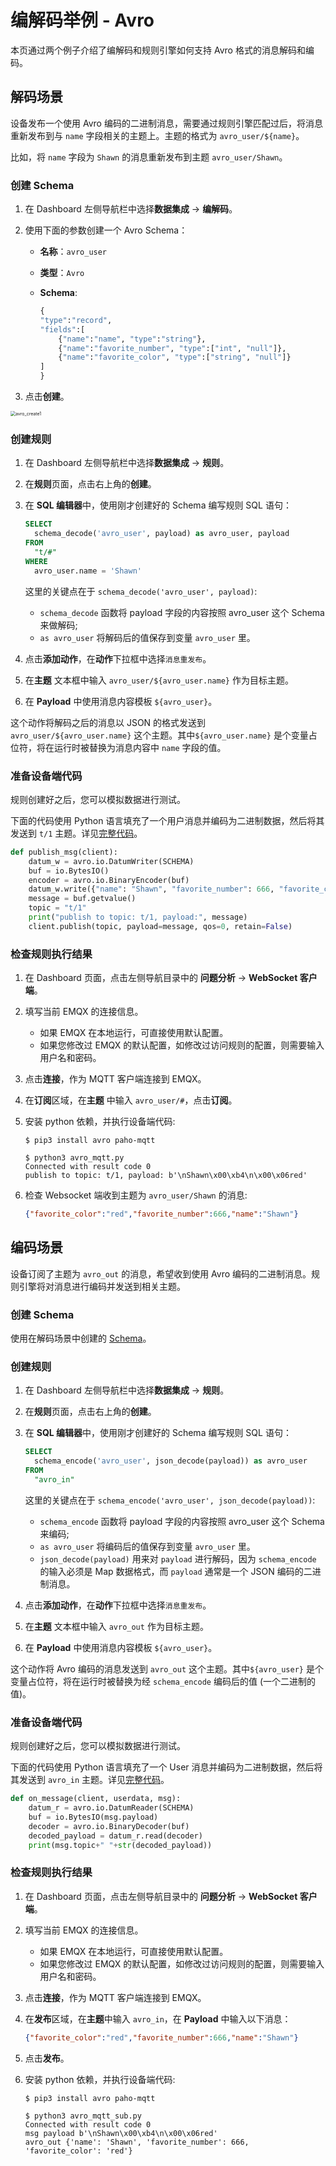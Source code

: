# 编解码举例 - Avro

本页通过两个例子介绍了编解码和规则引擎如何支持 Avro 格式的消息解码和编码。

## 解码场景

设备发布一个使用 Avro 编码的二进制消息，需要通过规则引擎匹配过后，将消息重新发布到与 `name` 字段相关的主题上。主题的格式为 `avro_user/${name}`。

比如，将 `name` 字段为 `Shawn` 的消息重新发布到主题 `avro_user/Shawn`。

### 创建 Schema

1. 在 Dashboard 左侧导航栏中选择**数据集成** -> **编解码**。

2. 使用下面的参数创建一个 Avro Schema：

   - **名称**：`avro_user`

   - **类型**：`Avro`

   - **Schema**:

     ```protobuf
     {
     "type":"record",
     "fields":[
         {"name":"name", "type":"string"},
         {"name":"favorite_number", "type":["int", "null"]},
         {"name":"favorite_color", "type":["string", "null"]}
     ]
     }
     ```

3. 点击**创建**。

<img src="./assets/avro_create1.png" alt="avro_create1" style="zoom:50%;" />

### 创建规则

1. 在 Dashboard 左侧导航栏中选择**数据集成** -> **规则**。

2. 在**规则**页面，点击右上角的**创建**。

3. 在 **SQL 编辑器**中，使用刚才创建好的 Schema 编写规则 SQL 语句：

   ```sql
   SELECT
     schema_decode('avro_user', payload) as avro_user, payload
   FROM
     "t/#"
   WHERE
     avro_user.name = 'Shawn'
   ```

   这里的关键点在于 `schema_decode('avro_user', payload)`:

   - `schema_decode` 函数将 payload 字段的内容按照 avro_user 这个 Schema 来做解码;
   - `as avro_user` 将解码后的值保存到变量 `avro_user` 里。

4. 点击**添加动作**，在**动作**下拉框中选择`消息重发布`。
5. 在**主题** 文本框中输入 `avro_user/${avro_user.name}` 作为目标主题。
6. 在 **Payload** 中使用消息内容模板 `${avro_user}`。

这个动作将解码之后的消息以 JSON 的格式发送到 `avro_user/${avro_user.name}` 这个主题。其中`${avro_user.name}` 是个变量占位符，将在运行时被替换为消息内容中 `name` 字段的值。

### 准备设备端代码

规则创建好之后，您可以模拟数据进行测试。

下面的代码使用 Python 语言填充了一个用户消息并编码为二进制数据，然后将其发送到 `t/1` 主题。详见[完整代码](https://gist.github.com/thalesmg/bbda65b400f35f8ab0f719b06cf875f6)。

```python
def publish_msg(client):
    datum_w = avro.io.DatumWriter(SCHEMA)
    buf = io.BytesIO()
    encoder = avro.io.BinaryEncoder(buf)
    datum_w.write({"name": "Shawn", "favorite_number": 666, "favorite_color": "red"}, encoder)
    message = buf.getvalue()
    topic = "t/1"
    print("publish to topic: t/1, payload:", message)
    client.publish(topic, payload=message, qos=0, retain=False)
```

### 检查规则执行结果

1. 在 Dashboard 页面，点击左侧导航目录中的 **问题分析** -> **WebSocket 客户端**。

2. 填写当前 EMQX 的连接信息。

   - 如果 EMQX 在本地运行，可直接使用默认配置。
   - 如果您修改过 EMQX 的默认配置，如修改过访问规则的配置，则需要输入用户名和密码。

3. 点击**连接**，作为 MQTT 客户端连接到 EMQX。

4. 在**订阅**区域，在**主题** 中输入 `avro_user/#`，点击**订阅**。

5. 安装 python 依赖，并执行设备端代码:

   ```shell
   $ pip3 install avro paho-mqtt
   
   $ python3 avro_mqtt.py
   Connected with result code 0
   publish to topic: t/1, payload: b'\nShawn\x00\xb4\n\x00\x06red'
   ```

6. 检查 Websocket 端收到主题为 `avro_user/Shawn` 的消息:

   ```json
   {"favorite_color":"red","favorite_number":666,"name":"Shawn"}
   ```

## 编码场景

设备订阅了主题为 `avro_out` 的消息，希望收到使用 Avro 编码的二进制消息。规则引擎将对消息进行编码并发送到相关主题。 

### 创建 Schema

使用在解码场景中创建的 [Schema](#(#创建-schema))。

### 创建规则

1. 在 Dashboard 左侧导航栏中选择**数据集成** -> **规则**。

2. 在**规则**页面，点击右上角的**创建**。

3. 在 **SQL 编辑器**中，使用刚才创建好的 Schema 编写规则 SQL 语句：

   ```sql
   SELECT
     schema_encode('avro_user', json_decode(payload)) as avro_user
   FROM
     "avro_in"
   ```

   这里的关键点在于 `schema_encode('avro_user', json_decode(payload))`:

   - `schema_encode` 函数将 payload 字段的内容按照 avro_user 这个 Schema 来编码;
   - `as avro_user` 将编码后的值保存到变量 `avro_user` 里。
   - `json_decode(payload)` 用来对 `payload` 进行解码，因为 `schema_encode` 的输入必须是 Map 数据格式，而 `payload` 通常是一个 JSON 编码的二进制消息。

4. 点击**添加动作**，在**动作**下拉框中选择`消息重发布`。

5. 在**主题** 文本框中输入 `avro_out` 作为目标主题。

6. 在 **Payload** 中使用消息内容模板 `${avro_user}`。

这个动作将 Avro 编码的消息发送到 `avro_out` 这个主题。其中`${avro_user}` 是个变量占位符，将在运行时被替换为经 `schema_encode` 编码后的值 (一个二进制的值)。

### 准备设备端代码

规则创建好之后，您可以模拟数据进行测试。

下面的代码使用 Python 语言填充了一个 User 消息并编码为二进制数据，然后将其发送到 `avro_in` 主题。详见[完整代码](https://gist.github.com/thalesmg/02046f89e9ceb70b9806dc98e6ed8b55)。

```python
def on_message(client, userdata, msg):
    datum_r = avro.io.DatumReader(SCHEMA)
    buf = io.BytesIO(msg.payload)
    decoder = avro.io.BinaryDecoder(buf)
    decoded_payload = datum_r.read(decoder)
    print(msg.topic+" "+str(decoded_payload))
```

### 检查规则执行结果

1. 在 Dashboard 页面，点击左侧导航目录中的 **问题分析** -> **WebSocket 客户端**。

2. 填写当前 EMQX 的连接信息。

   - 如果 EMQX 在本地运行，可直接使用默认配置。
   - 如果您修改过 EMQX 的默认配置，如修改过访问规则的配置，则需要输入用户名和密码。

3. 点击**连接**，作为 MQTT 客户端连接到 EMQX。

4. 在**发布**区域，在**主题**中输入 `avro_in`，在 **Payload** 中输入以下消息：

   ```json
   {"favorite_color":"red","favorite_number":666,"name":"Shawn"}
   ```

5. 点击**发布**。

6. 安装 python 依赖，并执行设备端代码:

   ```shell
   $ pip3 install avro paho-mqtt
   
   $ python3 avro_mqtt_sub.py
   Connected with result code 0
   msg payload b'\nShawn\x00\xb4\n\x00\x06red'
   avro_out {'name': 'Shawn', 'favorite_number': 666, 'favorite_color': 'red'}
   ```
